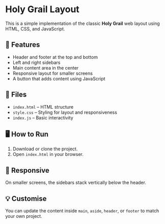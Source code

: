 # Holy Grail Layout

This is a simple implementation of the classic **Holy Grail** web layout using HTML, CSS, and JavaScript.

## 📄 Features

- Header and footer at the top and bottom
- Left and right sidebars
- Main content area in the center
- Responsive layout for smaller screens
- A button that adds content using JavaScript

## 📁 Files

- `index.html` – HTML structure
- `style.css` – Styling for layout and responsiveness
- `index.js` – Basic interactivity

## 🖥️ How to Run

1. Download or clone the project.
2. Open `index.html` in your browser.

## 📱 Responsive

On smaller screens, the sidebars stack vertically below the header.

## 💡 Customise

You can update the content inside `main`, `aside`, `header`, or `footer` to match your own project.

